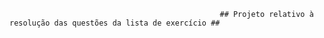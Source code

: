 

                                                   ## Projeto relativo à resolução das questões da lista de exercício ##

